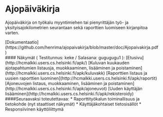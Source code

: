 # Ajopäiväkirja
<p>
Ajopäiväkirja on työkalu myyntimiehen tai pienyrittäjän työ- ja yksityisajokilometrien seurantaan sekä raporttien luomiseen kirjanpitoa varten.
</p>
[Dokumentaatio](https://github.com/henrima/ajopaivakirja/blob/master/doc/Ajopaivakirja.pdf)  
   
<br>
#### Näkymät ( Testitunnus: keke / Salasana: gugugugu1 ):
[Etusivu](http://hcmalkki.users.cs.helsinki.fi/apk/)  
[Kuluvan kuukauden ajotapahtumien listausja, muokkaaminen, lisääminen ja poistaminen](http://hcmalkki.users.cs.helsinki.fi/apk/kuluvakk)  
[Raporttien listaus ja uusien raporttien luominen](http://hcmalkki.users.cs.helsinki.fi/apk/raportit)  
[Ajoneuvojen listaus, muokkaaminen, lisääminen ja poistaminen](http://hcmalkki.users.cs.helsinki.fi/apk/ajoneuvot)  
[Uuden käyttäjän lisääminen](http://hcmalkki.users.cs.helsinki.fi/apk/rekisteroidy)  

<br>
####Seuraavaksi toteutettavaa:
  * Raporttityökalun toiminallisuus ja tietokohde (nyt staattiset näkymät)
  * Käyttäjäkohtaiset tietosisällöt
  * Responsiivinen käyttöliittymä
